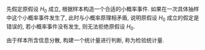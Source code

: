 先假定原假设 $H_0$ 成立, 根据样本构造一个合适的小概率事件. 如果在一次具体抽样中这个小概率事件发生了, 此时与小概率原理相矛盾, 说明原假设 $H_0$ 成立的假定是错误的, 若小概率事件没有发生, 则无法拒绝原假设 $H_0$. 

由于样本所含信息分散, 构建一个统计量进行判断, 称为检验统计量. 
